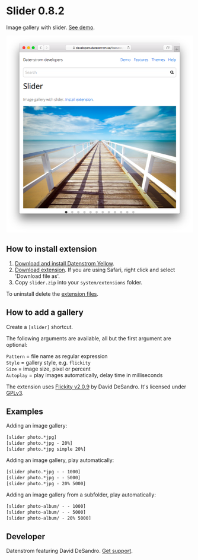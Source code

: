 Slider 0.8.2
============
Image gallery with slider. [See demo](https://developers.datenstrom.se/features/slider).

<p align="center"><img src="slider-screenshot.png?raw=true" alt="Screenshot"></p>

## How to install extension

1. [Download and install Datenstrom Yellow](https://github.com/datenstrom/yellow/).
2. [Download extension](https://github.com/datenstrom/yellow-extensions/raw/master/zip/slider.zip). If you are using Safari, right click and select 'Download file as'.
3. Copy `slider.zip` into your `system/extensions` folder.

To uninstall delete the [extension files](extension.ini).

## How to add a gallery

Create a `[slider]` shortcut.

The following arguments are available, all but the first argument are optional:
  
`Pattern` = file name as regular expression  
`Style` = gallery style, e.g. `flickity`  
`Size` = image size, pixel or percent  
`Autoplay` = play images automatically, delay time in milliseconds

The extension uses [Flickity v2.0.9](https://github.com/metafizzy/flickity) by David DeSandro. It's licensed under [GPLv3](https://opensource.org/licenses/GPL-3.0).

## Examples

Adding an image gallery:

    [slider photo.*jpg]
    [slider photo.*jpg - 20%]
    [slider photo.*jpg simple 20%]

Adding an image gallery, play automatically:

    [slider photo.*jpg - - 1000]
    [slider photo.*jpg - - 5000]
    [slider photo.*jpg - 20% 5000]

Adding an image gallery from a subfolder, play automatically:

    [slider photo-album/ - - 1000]
    [slider photo-album/ - - 5000]
    [slider photo-album/ - 20% 5000]

## Developer

Datenstrom featuring David DeSandro. [Get support](https://developers.datenstrom.se/help/support).
